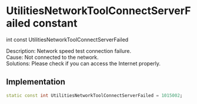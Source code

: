 


# UtilitiesNetworkToolConnectServerFailed constant







int const UtilitiesNetworkToolConnectServerFailed
  




<p>Description: Network speed test connection failure. <br>Cause: Not connected to the network. <br> Solutions: Please check if you can access the Internet properly.</p>



## Implementation

```dart
static const int UtilitiesNetworkToolConnectServerFailed = 1015002;
```







